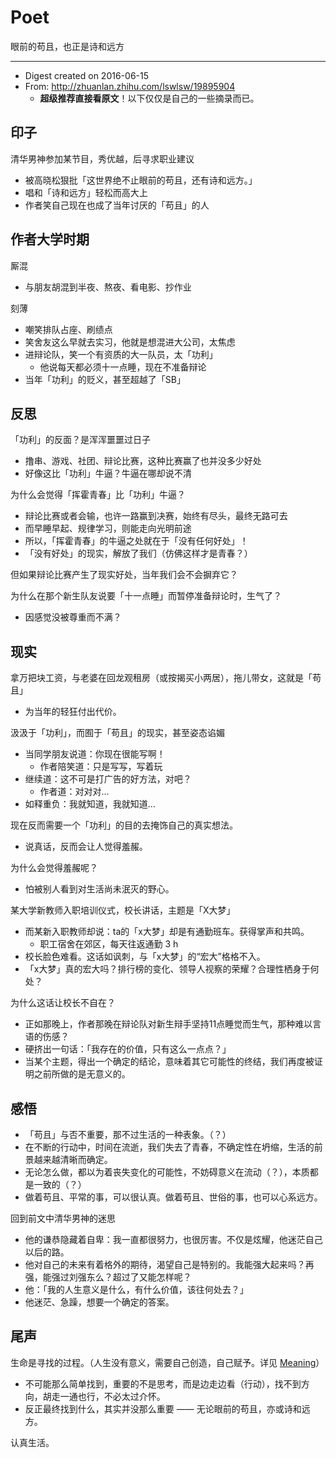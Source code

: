 # Poet

眼前的苟且，也正是诗和远方

---

- Digest created on 2016-06-15
- From: http://zhuanlan.zhihu.com/lswlsw/19895904
    - **超级推荐直接看原文**！以下仅仅是自己的一些摘录而已。

## 印子

清华男神参加某节目，秀优越，后寻求职业建议

- 被高晓松狠批「这世界绝不止眼前的苟且，还有诗和远方。」
- 唱和「诗和远方」轻松而高大上
- 作者笑自己现在也成了当年讨厌的「苟且」的人

## 作者大学时期

厮混

- 与朋友胡混到半夜、熬夜、看电影、抄作业

刻薄

- 嘲笑排队占座、刷绩点
- 笑舍友这么早就去实习，他就是想混进大公司，太焦虑
- 进辩论队，笑一个有资质的大一队员，太「功利」
    - 他说每天都必须十一点睡，现在不准备辩论
- 当年「功利」的贬义，甚至超越了「SB」

## 反思

「功利」的反面？是浑浑噩噩过日子

- 撸串、游戏、社团、辩论比赛，这种比赛赢了也并没多少好处
- 好像这比「功利」牛逼？牛逼在哪却说不清

为什么会觉得「挥霍青春」比「功利」牛逼？

- 辩论比赛或者会输，也许一路赢到决赛，始终有尽头，最终无路可去
- 而早睡早起、规律学习，则能走向光明前途
- 所以，「挥霍青春」的牛逼之处就在于「没有任何好处」！
- 「没有好处」的现实，解放了我们（仿佛这样才是青春？）

但如果辩论比赛产生了现实好处，当年我们会不会摒弃它？

为什么在那个新生队友说要「十一点睡」而暂停准备辩论时，生气了？

- 因感觉没被尊重而不满？

## 现实

拿万把块工资，与老婆在回龙观租房（或按揭买小两居），拖儿带女，这就是「苟且」

- 为当年的轻狂付出代价。

汲汲于「功利」，而囿于「苟且」的现实，甚至姿态谄媚

- 当同学朋友说道：你现在很能写啊！
    - 作者陪笑道：只是写写，写着玩
- 继续道：这不可是打广告的好方法，对吧？
    - 作者道：对对对…
- 如释重负：我就知道，我就知道…

现在反而需要一个「功利」的目的去掩饰自己的真实想法。

- 说真话，反而会让人觉得羞赧。

为什么会觉得羞赧呢？

- 怕被别人看到对生活尚未泯灭的野心。

某大学新教师入职培训仪式，校长讲话，主题是「X大梦」

- 而某新入职教师却说：ta的「x大梦」却是有通勤班车。获得掌声和共鸣。
    - 职工宿舍在郊区，每天往返通勤 3 h
- 校长脸色难看。这话如讽刺，与「x大梦」的“宏大”格格不入。
- 「x大梦」真的宏大吗？排行榜的变化、领导人视察的荣耀？合理性栖身于何处？

为什么这话让校长不自在？

- 正如那晚上，作者那晚在辩论队对新生辩手坚持11点睡觉而生气，那种难以言语的伤感？
- 硬挤出一句话：「我存在的价值，只有这么一点点？」
- 当某个主题，得出一个确定的结论，意味着其它可能性的终结，我们再度被证明之前所做的是无意义的。

## 感悟

- 「苟且」与否不重要，那不过生活的一种表象。（？）
- 在不断的行动中，时间在流逝，我们失去了青春，不确定性在坍缩，生活的前景越来越清晰而确定。
- 无论怎么做，都以为着丧失变化的可能性，不妨碍意义在流动（？），本质都是一致的（？）
- 做着苟且、平常的事，可以很认真。做着苟且、世俗的事，也可以心系远方。

回到前文中清华男神的迷思

- 他的谦恭隐藏着自卑：我一直都很努力，也很厉害。不仅是炫耀，他迷茫自己以后的路。
- 他对自己的未来有着格外的期待，渴望自己是特别的。我能强大起来吗？再强，能强过刘强东么？超过了又能怎样呢？
- 他：「我的人生意义是什么，有什么价值，该往何处去？」
- 他迷茫、急躁，想要一个确定的答案。

## 尾声

生命是寻找的过程。（人生没有意义，需要自己创造，自己赋予。详见 [Meaning](/read/meaning.md)）

- 不可能那么简单找到，重要的不是思考，而是边走边看（行动），找不到方向，胡走一通也行，不必太过介怀。
- 反正最终找到什么，其实并没那么重要 —— 无论眼前的苟且，亦或诗和远方。

认真生活。

